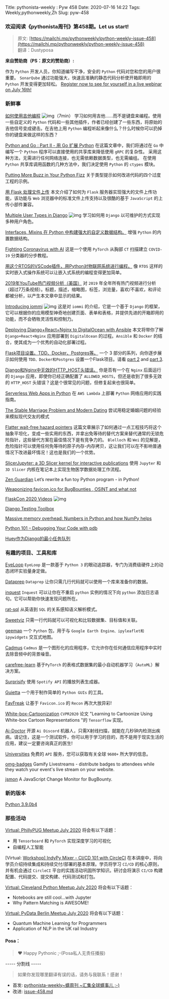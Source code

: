 Title: pythonista-weekly : Pyw 458
Date: 2020-07-16 14:22
Tags: Weekly,pythonweekly,Zh 
Slug: pyw-458

### 欢迎阅读《pythonista周刊》第458期。Let us start!


>原文: [https://mailchi.mp/pythonweekly/python-weekly-issue-458](https://mailchi.mp/pythonweekly/python-weekly-issue-458)  
>翻译：Dustyposa

**来自赞助商（PS：原文的赞助商）:** 

作为 `Python` 开发人员，你知道编写干净，安全的 `Python` 代码对您和您的用户很重要。 `SonarQube` 通过功能强大，快速且准确的静态代码分析使开箱即用的 `Python` 开发变得更加轻松。 [Register now to see for yourself in a live webinar on July 16th!](https://sonarsource.zoom.us/webinar/register/3615925068190/WN_rvO_CmpfRKigFBRue0NNCg)



### 新鲜事

[如何使用吉他编程](https://www.youtube.com/watch?v=4rbp83fJTkg) ![img](https://mcusercontent.com/e2e180baf855ac797ef407fc7/images/af76283a-6e65-436c-967a-900427cf6399.png)（7min）
学习如何用吉他......而不是键盘来编程。使用一些自定义的 `Python` 代码和一些其他插件，作者已经创建了一些东西，将原始的吉他信号变成键击。在吉他上用 `Python` 编程听起来像什么？什么时候你可以扔掉你的键盘来做这样的东西？

[Python and Go : Part II - 用 Go 扩展 Python](https://www.ardanlabs.com/blog/2020/07/extending-python-with-go.html)
在这篇文章中，我们将通过在 `Go` 中编写一个 `Python` 程序可以直接使用的共享库来降低使用 `gRPC` 的复杂性。 采用这种方法，无需进行任何网络连接，也无需依赖数据类型，也无需编组。 在使用 `Python` 共享库调用函数的几种方法中，我们决定使用 `Python` 的 `ctypes` 模块。

[Putting More Buzz in Your Python Fizz](https://www.capitalone.com/tech/software-engineering/fizz-buzz-python-type-hints/)
关于类型提示如何改进代码的四个过度工程的示例。

[用 Flask 处理文件上传](https://blog.miguelgrinberg.com/post/handling-file-uploads-with-flask)
本文介绍了如何为 `Flask` 服务器实现强大的文件上传功能，该功能与 `Web` 浏览器中的标准文件上传支持以及很酷的基于 `JavaScript` 的上传小部件兼容。

[Multiple User Types in Django](https://www.youtube.com/watch?v=f0hdXr2MOEA) ![img](https://mcusercontent.com/e2e180baf855ac797ef407fc7/images/af76283a-6e65-436c-967a-900427cf6399.png)
学习如何用 `Django` 以可维护的方式实现多种用户角色。

[Interfaces, Mixins 在 Python 中构建强大的自定义数据结构。](https://rednafi.github.io/digressions/python/2020/07/03/python-mixins.html)
增强 `Python` 的内置数据结构。   

[Fighting Coronavirus with AI](https://blog.paperspace.com/fighting-coronavirus-with-ai-building-covid-19-classifier/)
这是一个使用 `PyTorch` 从胸部 `CT` 扫描建立 `COVID-19` 分类器的分步教程。

[用这个RTOS的VSCode插件，用Python对物联网系统进行编程。](https://opensource.com/article/20/7/python-rt-thread)
像 `RTOS` 这样的实时嵌入式操作系统可以让嵌入式系统的编程变得更加简单。

[2019年YouTube热门视频分析（美国）](https://ammar-alyousfi.com/2020/youtube-trending-videos-analysis-2019-us)
对 `2019` 年全年所有热门视频进行分析（超过7万条视频）。标题，描述，缩略图，标签，浏览量，喜欢/不喜欢，和评论都被分析，以产生本文章中显示的结果。

[Introducing iommi](https://www.youtube.com/watch?v=8IwAlM9lVZc) ![img](https://mcusercontent.com/e2e180baf855ac797ef407fc7/images/af76283a-6e65-436c-967a-900427cf6399.png)
这是对 `iommi` 的介绍，它是一个基于 `Django` 的框架，它可以根据你的应用模型神奇地创建页面、表单和表格，并提供先进的开箱即用的功能，而不会牺牲灵活性和控制力。

[Deploying Django+React+Nginx to DigitalOcean with Ansible](https://www.rrebase.com/posts/deploying-knboard-to-digitalocean-with-ansible)
本文将带你了解 `Django+React+Nginx` 应用部署到 `DigitalOcean` 的过程。`Ansible` 和 `Docker` 的结合，使其成为一个优秀的自动化部署过程。

[Flask项目设置。TDD、Docker、Postgres等。](https://www.thedigitalcatonline.com/blog/2020/07/05/flask-project-setup-tdd-docker-postgres-and-more-part-1/)
一个 3 部分的系列，向你逐步展示如何使用 `TDD、Docker和Postgres` 设置一个Flask项目。请看 [part 2](https://www.thedigitalcatonline.com/blog/2020/07/06/flask-project-setup-tdd-docker-postgres-and-more-part-2/) and [part 3](https://www.thedigitalcatonline.com/blog/2020/07/07/flask-project-setup-tdd-docker-postgres-and-more-part-3/).

[Django和Nginx中无效的HTTP_HOST头错误。](https://www.borfast.com/blog/2020/07/06/invalid-http_host-header-errors-in-django-and-nginx/)
你是否有一个在 `Nginx` 后面运行的 `Django` 应用，即使你已经正确配置了 `ALLOWED_HOSTS`，但还是收到了很多无效的 `HTTP_HOST` 头错误？这是个很常见的问题，但修复起来也很简单。

[Serverless Web Apps in Python](https://www.sanjaysiddhanti.com/2020/07/05/serverless/)
在 `AWS Lambda` 上部署 `Python` 网络应用的实践指南。

[The Stable Marriage Problem and Modern Dating](https://www.arvarik.com/the-stable-marriage-problem-and-modern-dating)
尝试用稳定婚姻问题的经验来模拟现代交友的模式

[Flatter wait-free hazard pointers](https://pvk.ca/Blog/2020/07/07/flatter-wait-free-hazard-pointers/)
这篇文章展示了如何通过一点工程技巧将这个抽象平坦化，变成一些实用的东西，并拿出免等待的替代方案来替代通常的无锁危险指针，这些替代方案在最佳情况下是有竞争力的。 `Blelloch` 和 `Wei` 的见解是，危险指针可以使用任何免等待的原子内存-内存拷贝，这让我们可以在不影响普通情况下改进最坏情况！这也是我们的一个优势。

[SlicerJupyter: a 3D Slicer kernel for interactive publications](https://blog.jupyter.org/slicerjupyter-a-3d-slicer-kernel-for-interactive-publications-6f2ad829f635)
使用 `Jupyter` 和 `3D Slicer` 内核在笔记本上实现生物医学数据处理工作流程。

[Zen Guardian](https://glyph.twistedmatrix.com/2020/07/zen-guardian.html)
Let’s rewrite a fun toy Python program - in Python!

[Weaponizing favicon.ico for BugBounties , OSINT and what not](https://t.co/XT5sQnN7BT)

[FlaskCon 2020 Videos](https://www.youtube.com/playlist?list=PL-MSuSC-Kjb45rrRGL6gWGn6gv35O1mC1) ![img](https://mcusercontent.com/e2e180baf855ac797ef407fc7/images/af76283a-6e65-436c-967a-900427cf6399.png)

[Django Testing Toolbox](https://www.mattlayman.com/blog/2020/django-testing-toolbox/)

[Massive memory overhead: Numbers in Python and how NumPy helps](https://pythonspeed.com/articles/python-integers-memory/)

[Python 101 – Debugging Your Code with pdb](https://www.blog.pythonlibrary.org/2020/07/07/python-101-debugging-your-code-with-pdb/)

[Huey作为Django的最小任务队列](https://www.untangled.dev/2020/07/01/huey-minimal-task-queue-django/)



### 有趣的项目、工具和库


[EyeLoop](https://github.com/simonarvin/eyeloop) 
`EyeLoop` 是一款基于 `Python 3` 的眼动追踪器，专门为消费级硬件上的动态闭环实验量身定做。

[Dataprep](https://github.com/sfu-db/dataprep) 
`Dataprep` 让你只需几行代码就可以使用一个库来准备你的数据。

[inquest](https://github.com/yiblet/inquest)
`Inquest` 可以让你在不重启 `python` 实例的情况下向 `python` 添加日志语句。它可以帮助你快速发现问题所在。

[rat-sql](https://github.com/microsoft/rat-sql)
从英语到 `SQL` 的关系感知语义解析模式。

[Sweetviz](https://github.com/fbdesignpro/sweetviz) 
只需一行代码就可以可视化和比较数据集、目标值和关联。

[geemap](https://github.com/giswqs/geemap)
一个 `Python` 包，用于与 `Google Earth Engine、ipyleaflet和ipywidgets` 交互式地图。

[Cadmus](https://github.com/josh-richardson/cadmus)
`Cadmus` 是一个图形化的应用程序，它允许你在任何通信应用程序中实时去除音频中的背景噪音。

[carefree-learn](https://github.com/carefree0910/carefree-learn)
基于`PyTorch` 的表格式数据集的最小自动机器学习（`AutoML`）解决方案。

[Surprisify](https://github.com/StephenChou/Surprisify-Playlist-Generator) 
使用 `Spotify API` 的播放列表生成器。

[Guietta](https://github.com/alfiopuglisi/guietta)
一个用于制作简单的 `Python GUIs` 的工具。

[FavFreak](https://github.com/devanshbatham/FavFreak)
让基于 `Favicon.ico` 的 `Recon` 再次大放异彩!

[White-box-Cartoonization](https://github.com/SystemErrorWang/White-box-Cartoonization)
`CVPR2020` 论文 "Learning to Cartoonize Using White-box Cartoon Representations "的 `Tensorflow` 实现。

[Ai-Doctor](https://github.com/himanshu2406/Ai-Doctor)
开源 `Ai Discord` 机器人，只需X射线扫描，就能在几秒钟内检测出疾病。请记住，这是一个测试软件，你可以用于学习的目的，而不是用于现实生活的应用，建议一定要咨询真正的医生!

[Universities](https://github.com/ycd/universities) 
免费的 `API` 服务，您可以获取有关全球 `9600+` 所大学的信息。

[omg-badges](https://github.com/kautukkundan/omg-badges)
Gamify Livestreams - distribute badges to attendees while they watch your event's live stream on your website.

[jsmon](https://github.com/robre/jsmon)
A JavaScript Change Monitor for BugBounty.



### 新的版本

[Python 3.9.0b4](https://pythoninsider.blogspot.com/2020/07/python-390b4-is-now-ready-for-testing.html)

### 那些活动

[Virtual: PhillyPUG Meetup July 2020](https://www.meetup.com/phillypug/events/271570394/)
将会有以下话题：

- 用 `Tensorboard` 和 `PyTorch` 实现深度学习的可视化
- 自编程人工智能


[Virtual: [Workshop\] IndyPy Mixer - CI/CD 101 with CircleCI](https://www.meetup.com/indypy/events/hwstlrybckbsb/)
在本讲座中，将向学员介绍持续集成和持续交付/部署的基本原理。学员将学习 `CI/CD` 的核心原则，并有机会通过 `CircleCI` 平台的实践活动巩固所学知识。研讨会将演示 `CI/CD` 构建配置、代码提交、提交构建、代码测试和打包。

[Virtual: Cleveland Python Meetup July 2020](https://www.meetup.com/Cleveland-Area-Python-Interest-Group/events/fhqrtrybckbrb/)
将会有以下话题：

- Notebooks are still cool...with Jupyter
- Why Pattern Matching is AWESOME!


[Virtual: PyData Berlin Meetup July 2020](https://www.meetup.com/PyData-Berlin/events/259561236/)
将会有以下话题：

- Quantum Machine Learning for Programmers
- Application of NLP in the UK rail Industry

#### Posa：

> ❤️ Happy Pythonic ;-(Posa私人无责任播报)  


----- 分割线 -----

> 如果你发现哪里翻译有误的话，请务与我联系！感谢！




- 首发: [pythonista-weekly~蠎周刊 ~汇集全球蠎事儿 ;-)](http://weekly.pychina.org/python-weekly/pyw-458.html)
- 改进: [issue-458.md](https://github.com/PyChina/weekly/blob/master/content/python-weekly/issue%23458.md)

